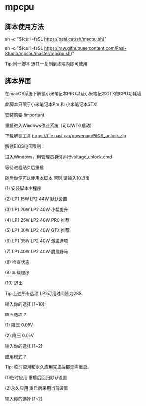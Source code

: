 # mpcpu

## 脚本使用方法

sh -c "$(curl -fsSL https://pasi.cat/sh/mpcpu.sh)"

sh -c "$(curl -fsSL https://raw.githubusercontent.com/Pasi-Studio/mpcpu/master/mpcpu.sh)"

Tip:同一脚本 选其一复制到终端内即可使用

## 脚本界面

在macOS系统下解锁小米笔记本PRO以及小米笔记本GTX的CPU功耗墙

此脚本只限于小米笔记本Pro 和 小米笔记本GTX!

安装前要 !important

重启进入Windows作业系统（可以WTG启动）

下载解锁工具 https://file.pasi.cat/powercpu/BIOS_unlock.zip

解锁BIOS电压限制：

进入Windows，用管理员身份运行voltage_unlock.cmd

等待进程结束后重启

随后你便可以使用本脚本 否则 请输入10退出


(1) 安装脚本主程序

(2) LP1 15W LP2 44W 默认设置

(3) LP1 20W LP2 40W 小幅提升

(4) LP1 25W LP2 40W PRO 推荐

(5) LP1 30W LP2 40W GTX 推荐

(6) LP1 35W LP2 40W 激进选项

(7) LP1 40W LP2 40W 脱缰野马

(8) 检查状态

(9) 卸载程序

(10) 退出


Tip:上述所有选项 LP2可用时间皆为28S

输入你的选择 [1~10]: 

降压选项 ?

(1) 降压 0.09V

(2) 降压 0.05V

输入你的选择 [1~2]:

应用模式？

Tip: 临时应用和永久应用完成后都无需重启。

(1)临时应用 重启后回归默认设置

(2)永久应用 重启后采用当前设置

输入你的选择 [1~2]: 
